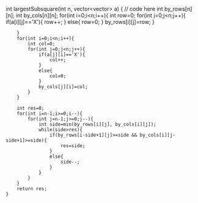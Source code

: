  int largestSubsquare(int n, vector<vector<char>> a) {
        // code here
           int by_rows[n][n];
        int by_cols[n][n];
        for(int i=0;i<n;i++){
            int row=0;
            for(int j=0;j<n;j++){
                if(a[i][j]=='X'){
                    row++;
                }
                else{
                    row=0;
                }
                by_rows[i][j]=row;
            }
            
        }
        for(int i=0;i<n;i++){
            int col=0;
            for(int j=0;j<n;j++){
                if(a[j][i]=='X'){
                    col++;
                }
                else{
                    col=0;
                }
                by_cols[j][i]=col;
            }
        }
        
        int res=0;
        for(int i=n-1;i>=0;i--){
            for(int j=n-1;j>=0;j--){
                int side=min(by_rows[i][j], by_cols[i][j]);
                while(side>res){
                    if(by_rows[i-side+1][j]>=side && by_cols[i][j-side+1]>=side){
                        res=side;
                    }
                    else{
                        side--;
                    }
                }
            }
        }
        return res;
    }
